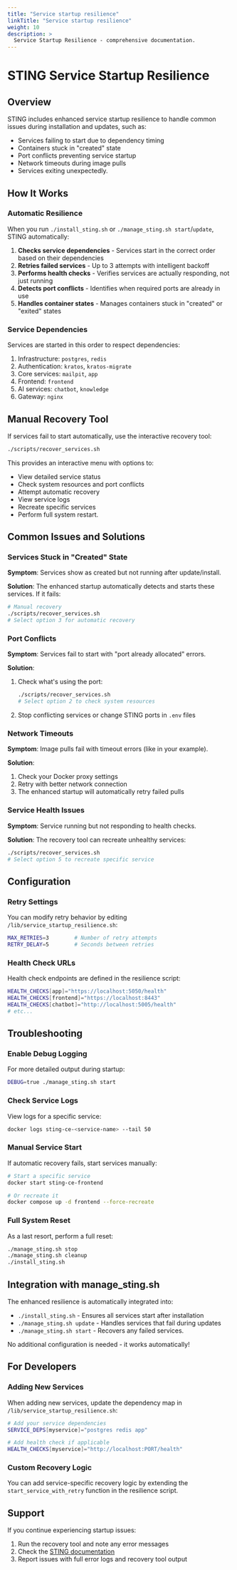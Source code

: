 ```yaml
---
title: "Service startup resilience"
linkTitle: "Service startup resilience"
weight: 10
description: >
  Service Startup Resilience - comprehensive documentation.
---
```


# STING Service Startup Resilience

## Overview

STING includes enhanced service startup resilience to handle common issues during installation and updates, such as:
- Services failing to start due to dependency timing
- Containers stuck in "created" state
- Port conflicts preventing service startup
- Network timeouts during image pulls
- Services exiting unexpectedly.

## How It Works

### Automatic Resilience

When you run `./install_sting.sh` or `./manage_sting.sh start`/`update`, STING automatically:

1. **Checks service dependencies** - Services start in the correct order based on their dependencies
2. **Retries failed services** - Up to 3 attempts with intelligent backoff
3. **Performs health checks** - Verifies services are actually responding, not just running
4. **Detects port conflicts** - Identifies when required ports are already in use
5. **Handles container states** - Manages containers stuck in "created" or "exited" states

### Service Dependencies

Services are started in this order to respect dependencies:
1. Infrastructure: `postgres`, `redis`
2. Authentication: `kratos`, `kratos-migrate`
3. Core services: `mailpit`, `app`
4. Frontend: `frontend`
5. AI services: `chatbot`, `knowledge`
6. Gateway: `nginx`

## Manual Recovery Tool

If services fail to start automatically, use the interactive recovery tool:

```bash
./scripts/recover_services.sh
```

This provides an interactive menu with options to:
- View detailed service status
- Check system resources and port conflicts
- Attempt automatic recovery
- View service logs
- Recreate specific services
- Perform full system restart.

## Common Issues and Solutions

### Services Stuck in "Created" State

**Symptom**: Services show as created but not running after update/install.

**Solution**: The enhanced startup automatically detects and starts these services. If it fails:
```bash
# Manual recovery
./scripts/recover_services.sh
# Select option 3 for automatic recovery
```

### Port Conflicts

**Symptom**: Services fail to start with "port already allocated" errors.

**Solution**: 
1. Check what's using the port:
   ```bash
   ./scripts/recover_services.sh
   # Select option 2 to check system resources
   ```
2. Stop conflicting services or change STING ports in `.env` files

### Network Timeouts

**Symptom**: Image pulls fail with timeout errors (like in your example).

**Solution**:
1. Check your Docker proxy settings
2. Retry with better network connection
3. The enhanced startup will automatically retry failed pulls

### Service Health Issues

**Symptom**: Service running but not responding to health checks.

**Solution**: The recovery tool can recreate unhealthy services:
```bash
./scripts/recover_services.sh
# Select option 5 to recreate specific service
```

## Configuration

### Retry Settings

You can modify retry behavior by editing `/lib/service_startup_resilience.sh`:
```bash
MAX_RETRIES=3        # Number of retry attempts
RETRY_DELAY=5        # Seconds between retries
```

### Health Check URLs

Health check endpoints are defined in the resilience script:
```bash
HEALTH_CHECKS[app]="https://localhost:5050/health"
HEALTH_CHECKS[frontend]="https://localhost:8443"
HEALTH_CHECKS[chatbot]="http://localhost:5005/health"
# etc...
```

## Troubleshooting

### Enable Debug Logging

For more detailed output during startup:
```bash
DEBUG=true ./manage_sting.sh start
```

### Check Service Logs

View logs for a specific service:
```bash
docker logs sting-ce-<service-name> --tail 50
```

### Manual Service Start

If automatic recovery fails, start services manually:
```bash
# Start a specific service
docker start sting-ce-frontend

# Or recreate it
docker compose up -d frontend --force-recreate
```

### Full System Reset

As a last resort, perform a full reset:
```bash
./manage_sting.sh stop
./manage_sting.sh cleanup
./install_sting.sh
```

## Integration with manage_sting.sh

The enhanced resilience is automatically integrated into:
- `./install_sting.sh` - Ensures all services start after installation
- `./manage_sting.sh update` - Handles services that fail during updates
- `./manage_sting.sh start` - Recovers any failed services.

No additional configuration is needed - it works automatically!

## For Developers

### Adding New Services

When adding new services, update the dependency map in `/lib/service_startup_resilience.sh`:

```bash
# Add your service dependencies
SERVICE_DEPS[myservice]="postgres redis app"

# Add health check if applicable
HEALTH_CHECKS[myservice]="http://localhost:PORT/health"
```

### Custom Recovery Logic

You can add service-specific recovery logic by extending the `start_service_with_retry` function in the resilience script.

## Support

If you continue experiencing startup issues:
1. Run the recovery tool and note any error messages
2. Check the [STING documentation](https://github.com/STING-Framework/STING)
3. Report issues with full error logs and recovery tool output